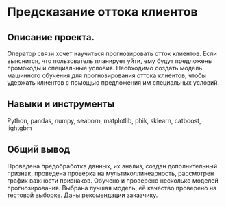 # Предсказание оттока клиентов
## Описание проекта.
Оператор связи хочет научиться прогнозировать отток клиентов. Если выяснится, что пользователь планирует уйти, ему будут предложены промокоды и специальные условия. Необходимо создать модель машинного обучения для прогнозирования оттока клиентов, чтобы удержать клиентов с помощью предложения им специальных условий.

## Навыки и инструменты
Python, pandas, numpy, seaborn, matplotlib, phik, sklearn, catboost, lightgbm

## Общий вывод
Проведена предобработка данных, их анализ, создан дополнительный признак, проведена проверка на мультиколлинеарность, рассмотрен график важности признаков. Обучено и проверено несколько моделей прогнозирования. Выбрана лучшая модель, её качество проверено на тестовой выборке. Даны рекомендации заказчику.
